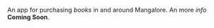 An app for purchasing <i>books</i> in and around Mangalore. An more <i>info</i> <b>Coming Soon</b>.
